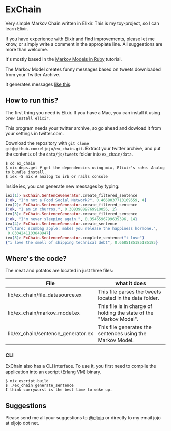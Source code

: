# ExChain

Very simple Markov Chain written in Elixir. This is my toy-project, so I can learn Elixir.

If you have experience with Elixir and find improvements, please let me know, or simply write a comment in the appropiate line. All suggestions are more than welcome.

It's mostly based in the [Markov Models in Ruby](https://docs.omniref.com/github/omniref/hn_title_generator/0.1.0/symbols/HNTitleGenerator::MarkovModel#line=11) tutorial.

The Markov Model creates funny messages based on tweets downloaded from your Twitter Archive.

It generates messages [like this](https://twitter.com/eljojo/status/730268186369646592).

## How to run this?

The first thing you need is Elixir. If you have a Mac, you can install it using ``brew install elixir``.

This program needs your twitter archive, so go ahead and dowload it from your settings in twitter.com.

Download the repository with ``git clone git@github.com:eljojo/ex_chain.git``.
Extract your twitter archive, and put the contents of the ``data/js/tweets`` folder into ``ex_chain/data``.

```
$ cd ex_chain
$ mix deps.get # get the dependencies using mix, Elixir's rake. Analog to bundle install.
$ iex -S mix # analog to irb or rails console
```

Inside iex, you can generate new messages by typing:

```elixir
iex(1)> ExChain.SentenceGenerator.create_filtered_sentence
{:ok, "I'm not a Food Social Network?", 0.4668037713169559, 4}
iex(2)> ExChain.SentenceGenerator.create_filtered_sentence
{:ok, "I am in churros.", 0.30839889769910056, 2}
iex(3)> ExChain.SentenceGenerator.create_filtered_sentence
{:ok, "I'm never sleeping again.", 0.3546596799639396, 14}
iex(4)> ExChain.SentenceGenerator.create_sentence
{"future: scumbag apple: makes you release the happiness hormone.",
 0.8334241103848947}
iex(5)> ExChain.SentenceGenerator.complete_sentence("i love")
{"i love the smell of shipping technical debt", 0.6685185185185185}
```

## Where's the code?

The meat and potatos are located in just three files:

| File                               | what it does                                                       |
|------------------------------------|--------------------------------------------------------------------|
| lib/ex_chain/file_datasource.ex    | This file parses the tweets located in the data folder.            |
| lib/ex_chain/markov_model.ex       | This file is in charge of holding the state of the "Markov Model". |
| lib/ex_chain/sentence_generator.ex | This file generates the sentences using the Markov Model.          |

### CLI

ExChain also has a CLI interface.
To use it, you first need to compile the application into an escript (Erlang VM) binary.

```
$ mix escript.build
$ ./ex_chain generate_sentence
I think currywurst is the best time to wake up.
```

## Suggestions

Please send me all your suggestions to [@eljojo](https://twitter.com/eljojo) or directly to my email jojo at eljojo dot net.
